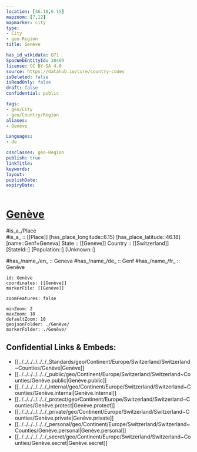 ```yaml
---
location: [46.18,6.15] 
mapzoom: [7,12] 
mapmarker: city 
type: 
- City
- geo-Region
title: Genève

has_id_wikidata: Q71 
SpocWebEntityId: 30409
license: CC BY-SA 4.0
source: https://datahub.io/core/country-codes
isDeleted: false
isReadOnly: false
draft: false
confidential: public

tags:
- geo/City
- geo/Country/Region
aliases:
- Genève

Languages:
- de

cssclasses: geo-Region
publish: true
linkTitle: 
keywords: 
layout: 
publishDate: 
expiryDate: 
---
```


# [Genève](Genève.md)

#is_a_/Place  
#is_a_ :: [[Place]] 
[has_place_longitude::6.15] 
[has_place_latitude::46.18] 
[name::Genf=Geneva] 
State ::  [[Genève]]
Country :: [[Switzerland]]  
[StateId::] 
[Population::] 
[Unknown::] 

#has_/name_/en_ :: Geneva 
#has_/name_/de_ :: Genf 
#has_/name_/fr_ :: Genève 


```leaflet
id: Genève
coordinates: [[Genève]] 
markerFile: [[Genève]] 

zoomFeatures: false 

minZoom: 2 
maxZoom: 18
defaultZoom: 10 
geojsonFolder: ./Genève/
markerFolder: ./Genève/
```


## Confidential Links & Embeds: 
- [[../../../../../../_Standards/geo/Continent/Europe/Switzerland/Switzerland~Counties/Genève|Genève]] 
- [[../../../../../../_public/geo/Continent/Europe/Switzerland/Switzerland~Counties/Genève.public|Genève.public]] 
- [[../../../../../../_internal/geo/Continent/Europe/Switzerland/Switzerland~Counties/Genève.internal|Genève.internal]] 
- [[../../../../../../_protect/geo/Continent/Europe/Switzerland/Switzerland~Counties/Genève.protect|Genève.protect]] 
- [[../../../../../../_private/geo/Continent/Europe/Switzerland/Switzerland~Counties/Genève.private|Genève.private]] 
- [[../../../../../../_personal/geo/Continent/Europe/Switzerland/Switzerland~Counties/Genève.personal|Genève.personal]] 
- [[../../../../../../_secret/geo/Continent/Europe/Switzerland/Switzerland~Counties/Genève.secret|Genève.secret]] 

